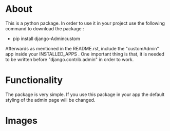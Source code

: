 # About
This is a python package. In order to use it in your project use the following command to download the package :
* pip install django-Admincustom

Afterwards as mentioned in the README.rst, include the "customAdmin" app inside your INSTALLED_APPS . One important thing is that, it is needed to be written before "django.contrib.admin" in order to work.

# Functionality
The package is very simple. If you use this package in your app the default styling of the admin page will be changed. 

# Images

